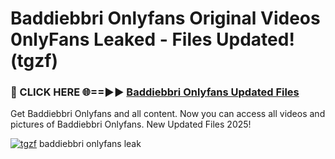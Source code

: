 # Baddiebbri Onlyfans Original Videos 0nlyFans Leaked - Files Updated! (tgzf)

<h3>🔴 CLICK HERE 🌐==►► <a href="https://tinyurl.com/x26r9saj" rel="nofollow">Baddiebbri Onlyfans Updated Files</a></h3>

Get Baddiebbri Onlyfans and all content. Now you can access all videos and pictures of Baddiebbri Onlyfans. New Updated Files 2025!

[![tgzf](https://i.imgur.com/LkgZPqh.gif)](https://tinyurl.com/x26r9saj)
baddiebbri onlyfans leak